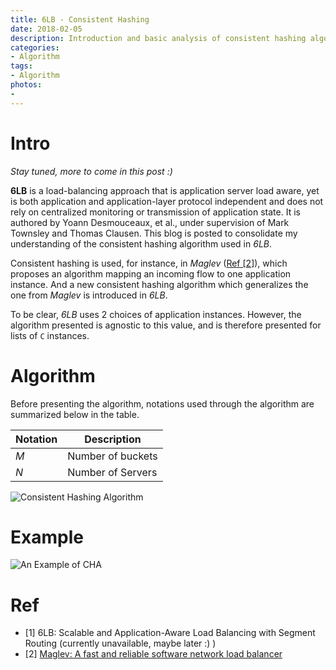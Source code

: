 ```yaml
---
title: 6LB - Consistent Hashing 
date: 2018-02-05
description: Introduction and basic analysis of consistent hashing algorithm used in 6LB. [Stay tuned, more to come in this post :)]
categories:
- Algorithm
tags:
- Algorithm
photos:
- 
---
```


# Intro

_Stay tuned, more to come in this post :)_

**6LB** is a load-balancing approach that is application server load aware, yet is both application and application-layer protocol independent and does not rely on centralized monitoring or transmission of application state. It is authored by Yoann Desmouceaux, et al., under supervision of Mark Townsley and Thomas Clausen. This blog is posted to consolidate my understanding of the consistent hashing algorithm used in _6LB_. 

Consistent hashing is used, for instance, in _Maglev_ ([Ref \[2\]](https://www.usenix.org/system/files/conference/nsdi16/nsdi16-paper-eisenbud.pdf)), which proposes an algorithm mapping an incoming flow to one application instance. And a new consistent hashing algorithm which generalizes the one from _Maglev_ is introduced in _6LB_.

To be clear, _6LB_ uses 2 choices of application instances. However, the algorithm presented is agnostic to this value, and is therefore presented for lists of `C` instances.

# Algorithm

Before presenting the algorithm, notations used through the algorithm are summarized below in the table.

| Notation | Description |
| --- | --- |
| _M_ | Number of buckets |
| _N_ | Number of Servers |

![Consistent Hashing Algorithm](https://www.zhiyuanyao.com/assets/images/X/cisco-intern/6lb-hash-alg.png)



# Example

![An Example of CHA](https://www.zhiyuanyao.com/assets/images/X/cisco-intern/6lb-hash-eg.png)

# Ref

- \[1\] 6LB: Scalable and Application-Aware Load Balancing with Segment Routing (currently unavailable, maybe later :) )
- \[2\] [Maglev: A fast and reliable software network load balancer](https://www.usenix.org/system/files/conference/nsdi16/nsdi16-paper-eisenbud.pdf)